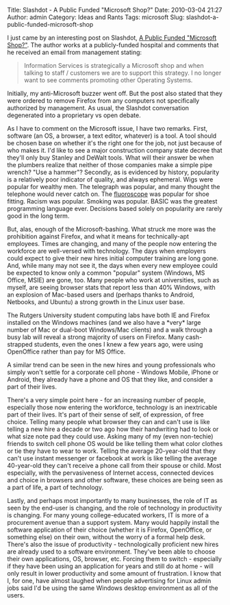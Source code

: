 Title: Slashdot - A Public Funded "Microsoft Shop?"
Date: 2010-03-04 21:27
Author: admin
Category: Ideas and Rants
Tags: microsoft
Slug: slashdot-a-public-funded-microsoft-shop

I just came by an interesting post on Slashdot, [A Public Funded
"Microsoft
Shop?"](http://science.slashdot.org/story/10/03/04/1416226/A-Public-Funded-Microsoft-Shop).
The author works at a publicly-funded hospital and comments that he
received an email from management stating:

> Information Services is strategically a Microsoft shop and when
> talking to staff / customers we are to support this strategy. I no
> longer want to see comments promoting other Operating Systems.

Initially, my anti-Microsoft buzzer went off. But the post also stated
that they were ordered to remove Firefox from any computers not
specifically authorized by management. As usual, the Slashdot
conversation degenerated into a proprietary vs open debate.

As I have to comment on the Microsoft issue, I have two remarks. First,
software (an OS, a browser, a text editor, whatever) is a tool. A tool
should be chosen base on whether it's the right one for the job, not
just because of who makes it. I'd like to see a major construction
company state decree that they'll only buy Stanley and DeWalt tools.
What will their answer be when the plumbers realize that neither of
those companies make a simple pipe wrench? "Use a hammer"? Secondly, as
is evidenced by history, popularity is a relatively poor indicator of
quality, and always ephemeral. Wigs were popular for wealthy men. The
telegraph was popular, and many thought the telephone would never catch
on. The [fluoroscope](http://en.wikipedia.org/wiki/Fluoroscope) was
popular for shoe fitting. Racism was popular. Smoking was popular. BASIC
was the greatest programming language ever. Decisions based solely on
popularity are rarely good in the long term.

But, alas, enough of the Microsoft-bashing. What struck me more was the
prohibition against Firefox, and what it means for technically-apt
employees. Times are changing, and many of the people now entering the
workforce are well-versed with technology. The days when employers could
expect to give their new hires initial computer training are long gone.
And, while many may not see it, the days when every new employee could
be expected to know only a common "popular" system (Windows, MS Office,
MSIE) are gone, too. Many people who work at universities, such as
myself, are seeing browser stats that report less than 40% Windows, with
an explosion of Mac-based users and (perhaps thanks to Android,
Netbooks, and Ubuntu) a strong growth in the Linux user base.

The Rutgers University student computing labs have both IE and Firefox
installed on the Windows machines (and we also have a \*very\* large
number of Mac or dual-boot Windows/Mac clients) and a walk through a
busy lab will reveal a strong majority of users on Firefox. Many
cash-strapped students, even the ones I knew a few years ago, were using
OpenOffice rather than pay for MS Office.

A similar trend can be seen in the new hires and young professionals who
simply won't settle for a corporate cell phone - Windows Mobile, iPhone
or Android, they already have a phone and OS that they like, and
consider a part of their lives.

There's a very simple point here - for an increasing number of people,
especially those now entering the workforce, technology is an
inextricable part of their lives. It's part of their sense of self, of
expression, of free choice. Telling many people what browser they can
and can't use is like telling a new hire a decade or two ago how their
handwriting had to look or what size note pad they could use. Asking
many of my (even non-techie) friends to switch cell phone OS would be
like telling them what color clothes or tie they have to wear to work.
Telling the average 20-year-old that they can't use instant messenger or
facebook at work is like telling the average 40-year-old they can't
receive a phone call from their spouse or child. Most especially, with
the pervasiveness of Internet access, connected devices and choice in
browsers and other software, these choices are being seen as a part of
life, a part of technology.

Lastly, and perhaps most importantly to many businesses, the role of IT
as seen by the end-user is changing, and the role of technology in
productivity is changing. For many young college-educated workers, IT is
more of a procurement avenue than a support system. Many would happily
install the software application of their choice (whether it is Firefox,
OpenOffice, or something else) on their own, without the worry of a
formal help desk. There's also the issue of productivity -
technologically proficient new hires are already used to a software
environment. They've been able to choose their own applications, OS,
browser, etc. Forcing them to switch - especially if they have been
using an application for years and still do at home - will only result
in lower productivity and some amount of frustration. I know that I, for
one, have almost laughed when people advertising for Linux admin jobs
said I'd be using the same Windows desktop environment as all of the
users.
